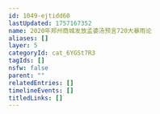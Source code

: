 ```yaml
---
id: 1049-ejtidd60
lastUpdated: 1757167352
name: 2020年郑州商城发放孟婆汤预言720大暴雨论
aliases: []
layer: 5
categoryId: cat_6YGSt7R3
tagIds: []
nsfw: false
parent: ""
relatedEntries: []
timelineEvents: []
titledLinks: []
---
```


